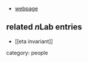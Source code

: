 

* [webpage](http://www.math.toronto.edu/jeffrey/)

## related $n$Lab entries

* [[eta invariant]]

category: people